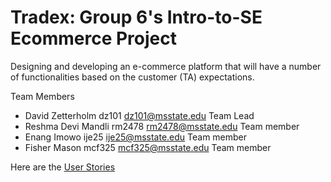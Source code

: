 # Tradex: Group 6's Intro-to-SE Ecommerce Project

Designing and developing an e-commerce platform that will have a number of functionalities
based on the customer (TA) expectations.

Team Members
* David Zetterholm	dz101	dz101@msstate.edu Team Lead
* Reshma Devi Mandli	rm2478	rm2478@msstate.edu Team member
* Enang Imowo  ije25 ije25@msstate.edu Team member
* Fisher Mason mcf325 mcf325@msstate.edu Team member

Here are the [User Stories](https://github.com/testcrashandburn/Intro-to-SE-Group-6/blob/main/user-stories)
